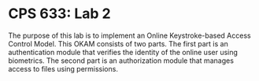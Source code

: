 # CPS 633: Lab 2

The purpose of this lab is to implement an Online Keystroke-based Access Control Model.
This OKAM consists of two parts. 
The first part is an authentication module that verifies the identity of the online user using biometrics.
The second part is an authorization module that manages access to files using permissions.